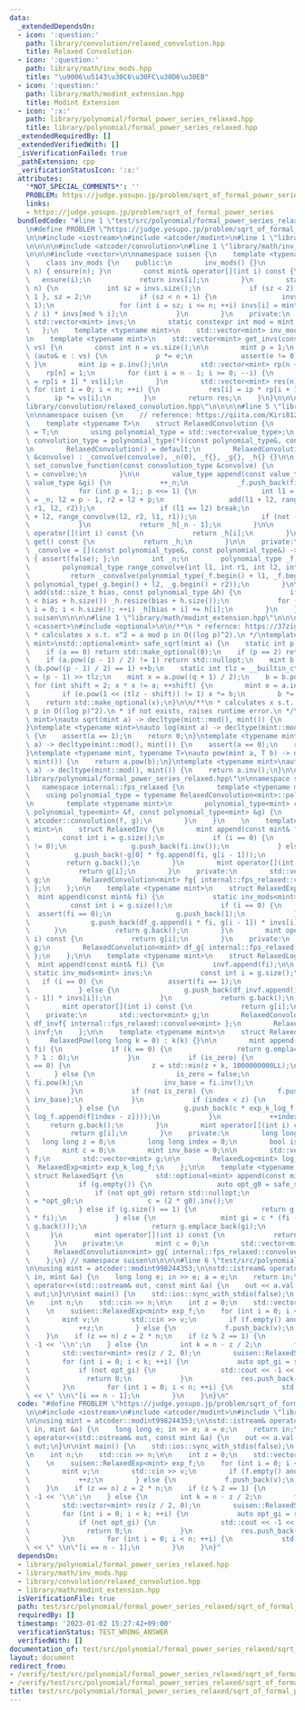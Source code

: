```yaml
---
data:
  _extendedDependsOn:
  - icon: ':question:'
    path: library/convolution/relaxed_convolution.hpp
    title: Relaxed Convolution
  - icon: ':question:'
    path: library/math/inv_mods.hpp
    title: "\u9006\u5143\u30C6\u30FC\u30D6\u30EB"
  - icon: ':question:'
    path: library/math/modint_extension.hpp
    title: Modint Extension
  - icon: ':x:'
    path: library/polynomial/formal_power_series_relaxed.hpp
    title: library/polynomial/formal_power_series_relaxed.hpp
  _extendedRequiredBy: []
  _extendedVerifiedWith: []
  _isVerificationFailed: true
  _pathExtension: cpp
  _verificationStatusIcon: ':x:'
  attributes:
    '*NOT_SPECIAL_COMMENTS*': ''
    PROBLEM: https://judge.yosupo.jp/problem/sqrt_of_formal_power_series
    links:
    - https://judge.yosupo.jp/problem/sqrt_of_formal_power_series
  bundledCode: "#line 1 \"test/src/polynomial/formal_power_series_relaxed/sqrt_of_formal_power_series.test.cpp\"\
    \n#define PROBLEM \"https://judge.yosupo.jp/problem/sqrt_of_formal_power_series\"\
    \n\n#include <iostream>\n#include <atcoder/modint>\n#line 1 \"library/polynomial/formal_power_series_relaxed.hpp\"\
    \n\n\n\n#include <atcoder/convolution>\n#line 1 \"library/math/inv_mods.hpp\"\n\
    \n\n\n#include <vector>\n\nnamespace suisen {\n    template <typename mint>\n\
    \    class inv_mods {\n    public:\n        inv_mods() {}\n        inv_mods(int\
    \ n) { ensure(n); }\n        const mint& operator[](int i) const {\n         \
    \   ensure(i);\n            return invs[i];\n        }\n        static void ensure(int\
    \ n) {\n            int sz = invs.size();\n            if (sz < 2) invs = { 0,\
    \ 1 }, sz = 2;\n            if (sz < n + 1) {\n                invs.resize(n +\
    \ 1);\n                for (int i = sz; i <= n; ++i) invs[i] = mint(mod - mod\
    \ / i) * invs[mod % i];\n            }\n        }\n    private:\n        static\
    \ std::vector<mint> invs;\n        static constexpr int mod = mint::mod();\n \
    \   };\n    template <typename mint>\n    std::vector<mint> inv_mods<mint>::invs{};\n\
    \n    template <typename mint>\n    std::vector<mint> get_invs(const std::vector<mint>&\
    \ vs) {\n        const int n = vs.size();\n\n        mint p = 1;\n        for\
    \ (auto& e : vs) {\n            p *= e;\n            assert(e != 0);\n       \
    \ }\n        mint ip = p.inv();\n\n        std::vector<mint> rp(n + 1);\n    \
    \    rp[n] = 1;\n        for (int i = n - 1; i >= 0; --i) {\n            rp[i]\
    \ = rp[i + 1] * vs[i];\n        }\n        std::vector<mint> res(n);\n       \
    \ for (int i = 0; i < n; ++i) {\n            res[i] = ip * rp[i + 1];\n      \
    \      ip *= vs[i];\n        }\n        return res;\n    }\n}\n\n\n#line 1 \"\
    library/convolution/relaxed_convolution.hpp\"\n\n\n\n#line 5 \"library/convolution/relaxed_convolution.hpp\"\
    \n\nnamespace suisen {\n    // reference: https://qiita.com/Kiri8128/items/1738d5403764a0e26b4c\n\
    \    template <typename T>\n    struct RelaxedConvolution {\n        using value_type\
    \ = T;\n        using polynomial_type = std::vector<value_type>;\n        using\
    \ convolution_type = polynomial_type(*)(const polynomial_type&, const polynomial_type&);\n\
    \n        RelaxedConvolution() = default;\n        RelaxedConvolution(const convolution_type\
    \ &convolve) : _convolve(convolve), _n(0), _f{}, _g{}, _h{} {}\n\n        void\
    \ set_convolve_function(const convolution_type &convolve) {\n            _convolve\
    \ = convolve;\n        }\n\n        value_type append(const value_type &fi, const\
    \ value_type &gi) {\n            ++_n;\n            _f.push_back(fi), _g.push_back(gi);\n\
    \            for (int p = 1;; p <<= 1) {\n                int l1 = _n - p, r1\
    \ = _n, l2 = p - 1, r2 = l2 + p;\n                add(l1 + l2, range_convolve(l1,\
    \ r1, l2, r2));\n                if (l1 == l2) break;\n                add(l1\
    \ + l2, range_convolve(l2, r2, l1, r1));\n                if (not (_n & p)) break;\n\
    \            }\n            return _h[_n - 1];\n        }\n\n        const value_type&\
    \ operator[](int i) const {\n            return _h[i];\n        }\n        polynomial_type\
    \ get() const {\n            return _h;\n        }\n\n    private:\n        convolution_type\
    \ _convolve = [](const polynomial_type&, const polynomial_type&) -> polynomial_type\
    \ { assert(false); };\n        int _n;\n        polynomial_type _f, _g, _h;\n\n\
    \        polynomial_type range_convolve(int l1, int r1, int l2, int r2) {\n  \
    \          return _convolve(polynomial_type(_f.begin() + l1, _f.begin() + r1),\
    \ polynomial_type(_g.begin() + l2, _g.begin() + r2));\n        }\n\n        void\
    \ add(std::size_t bias, const polynomial_type &h) {\n            if (_h.size()\
    \ < bias + h.size()) _h.resize(bias + h.size());\n            for (std::size_t\
    \ i = 0; i < h.size(); ++i) _h[bias + i] += h[i];\n        }\n    };\n} // namespace\
    \ suisen\n\n\n\n#line 1 \"library/math/modint_extension.hpp\"\n\n\n\n#include\
    \ <cassert>\n#include <optional>\n\n/**\n * refernce: https://37zigen.com/tonelli-shanks-algorithm/\n\
    \ * calculates x s.t. x^2 = a mod p in O((log p)^2).\n */\ntemplate <typename\
    \ mint>\nstd::optional<mint> safe_sqrt(mint a) {\n    static int p = mint::mod();\n\
    \    if (a == 0) return std::make_optional(0);\n    if (p == 2) return std::make_optional(a);\n\
    \    if (a.pow((p - 1) / 2) != 1) return std::nullopt;\n    mint b = 1;\n    while\
    \ (b.pow((p - 1) / 2) == 1) ++b;\n    static int tlz = __builtin_ctz(p - 1), q\
    \ = (p - 1) >> tlz;\n    mint x = a.pow((q + 1) / 2);\n    b = b.pow(q);\n   \
    \ for (int shift = 2; x * x != a; ++shift) {\n        mint e = a.inv() * x * x;\n\
    \        if (e.pow(1 << (tlz - shift)) != 1) x *= b;\n        b *= b;\n    }\n\
    \    return std::make_optional(x);\n}\n\n/**\n * calculates x s.t. x^2 = a mod\
    \ p in O((log p)^2).\n * if not exists, raises runtime error.\n */\ntemplate <typename\
    \ mint>\nauto sqrt(mint a) -> decltype(mint::mod(), mint()) {\n    return *safe_sqrt(a);\n\
    }\ntemplate <typename mint>\nauto log(mint a) -> decltype(mint::mod(), mint())\
    \ {\n    assert(a == 1);\n    return 0;\n}\ntemplate <typename mint>\nauto exp(mint\
    \ a) -> decltype(mint::mod(), mint()) {\n    assert(a == 0);\n    return 1;\n\
    }\ntemplate <typename mint, typename T>\nauto pow(mint a, T b) -> decltype(mint::mod(),\
    \ mint()) {\n    return a.pow(b);\n}\ntemplate <typename mint>\nauto inv(mint\
    \ a) -> decltype(mint::mod(), mint()) {\n    return a.inv();\n}\n\n\n#line 8 \"\
    library/polynomial/formal_power_series_relaxed.hpp\"\n\nnamespace suisen {\n \
    \   namespace internal::fps_relaxed {\n        template <typename mint>\n    \
    \    using polynomial_type = typename RelaxedConvolution<mint>::polynomial_type;\n\
    \n        template <typename mint>\n        polynomial_type<mint> convolve(const\
    \ polynomial_type<mint> &f, const polynomial_type<mint> &g) {\n            return\
    \ atcoder::convolution(f, g);\n        }\n    }\n    \n    template <typename\
    \ mint>\n    struct RelaxedInv {\n        mint append(const mint& fi) {\n    \
    \        const int i = g.size();\n            if (i == 0) {\n                assert(fi\
    \ != 0);\n                g.push_back(fi.inv());\n            } else {\n     \
    \           g.push_back(-g[0] * fg.append(fi, g[i - 1]));\n            }\n   \
    \         return g.back();\n        }\n        mint operator[](int i) const {\n\
    \            return g[i];\n        }\n    private:\n        std::vector<mint>\
    \ g;\n        RelaxedConvolution<mint> fg{ internal::fps_relaxed::convolve<mint>\
    \ };\n    };\n\n    template <typename mint>\n    struct RelaxedExp {\n      \
    \  mint append(const mint& fi) {\n            static inv_mods<mint> invs;\n  \
    \          const int i = g.size();\n            if (i == 0) {\n              \
    \  assert(fi == 0);\n                g.push_back(1);\n            } else {\n \
    \               g.push_back(df_g.append(i * fi, g[i - 1]) * invs[i]);\n      \
    \      }\n            return g.back();\n        }\n        mint operator[](int\
    \ i) const {\n            return g[i];\n        }\n    private:\n        std::vector<mint>\
    \ g;\n        RelaxedConvolution<mint> df_g{ internal::fps_relaxed::convolve<mint>\
    \ };\n    };\n\n    template <typename mint>\n    struct RelaxedLog {\n      \
    \  mint append(const mint& fi) {\n            invf.append(fi);\n\n           \
    \ static inv_mods<mint> invs;\n            const int i = g.size();\n         \
    \   if (i == 0) {\n                assert(fi == 1);\n                g.push_back(0);\n\
    \            } else {\n                g.push_back(df_invf.append(i * fi, invf[i\
    \ - 1]) * invs[i]);\n            }\n            return g.back();\n        }\n\
    \        mint operator[](int i) const {\n            return g[i];\n        }\n\
    \    private:\n        std::vector<mint> g;\n        RelaxedConvolution<mint>\
    \ df_invf{ internal::fps_relaxed::convolve<mint> };\n        RelaxedInv<mint>\
    \ invf;\n    };\n\n    template <typename mint>\n    struct RelaxedPow {\n   \
    \     RelaxedPow(long long k = 0) : k(k) {}\n\n        mint append(const mint&\
    \ fi) {\n            if (k == 0) {\n                return g.emplace_back(g.empty()\
    \ ? 1 : 0);\n            }\n            if (is_zero) {\n                if (fi\
    \ == 0) {\n                    z = std::min(z + k, 1000000000LL);\n          \
    \      } else {\n                    is_zero = false;\n                    c =\
    \ fi.pow(k);\n                    inv_base = fi.inv();\n                }\n  \
    \          }\n            if (not is_zero) {\n                f.push_back(fi *\
    \ inv_base);\n            }\n            if (index < z) {\n                g.push_back(0);\n\
    \            } else {\n                g.push_back(c * exp_k_log_f.append(k *\
    \ log_f.append(f[index - z])));\n            }\n            ++index;\n       \
    \     return g.back();\n        }\n        mint operator[](int i) const {\n  \
    \          return g[i];\n        }\n    private:\n        long long k;\n     \
    \   long long z = 0;\n        long long index = 0;\n        bool is_zero = true;\n\
    \        mint c = 0;\n        mint inv_base = 0;\n\n        std::vector<mint>\
    \ f;\n        std::vector<mint> g;\n\n        RelaxedLog<mint> log_f;\n      \
    \  RelaxedExp<mint> exp_k_log_f;\n    };\n\n    template <typename mint>\n   \
    \ struct RelaxedSqrt {\n        std::optional<mint> append(const mint& fi) {\n\
    \            if (g.empty()) {\n                auto opt_g0 = safe_sqrt(fi);\n\
    \                if (not opt_g0) return std::nullopt;\n                mint g0\
    \ = *opt_g0;\n                c = (2 * g0).inv();\n                return g.emplace_back(g0);\n\
    \            } else if (g.size() == 1) {\n                return g.emplace_back(c\
    \ * fi);\n            } else {\n                mint gi = c * (fi - gg.append(g.back(),\
    \ g.back()));\n                return g.emplace_back(gi);\n            }\n   \
    \     }\n        mint operator[](int i) const {\n            return g[i];\n  \
    \      }\n    private:\n        mint c = 0;\n        std::vector<mint> g;\n  \
    \      RelaxedConvolution<mint> gg{ internal::fps_relaxed::convolve<mint> };\n\
    \    };\n} // namespace suisen\n\n\n\n#line 6 \"test/src/polynomial/formal_power_series_relaxed/sqrt_of_formal_power_series.test.cpp\"\
    \n\nusing mint = atcoder::modint998244353;\n\nstd::istream& operator>>(std::istream&\
    \ in, mint &a) {\n    long long e; in >> e; a = e;\n    return in;\n}\n\nstd::ostream&\
    \ operator<<(std::ostream& out, const mint &a) {\n    out << a.val();\n    return\
    \ out;\n}\n\nint main() {\n    std::ios::sync_with_stdio(false);\n    std::cin.tie(nullptr);\n\
    \n    int n;\n    std::cin >> n;\n\n    int z = 0;\n    std::vector<mint> f;\n\
    \    \n    suisen::RelaxedExp<mint> exp_f;\n    for (int i = 0; i < n; ++i) {\n\
    \        mint v;\n        std::cin >> v;\n        if (f.empty() and v == 0) {\n\
    \            ++z;\n        } else {\n            f.push_back(v);\n        }\n\
    \    }\n    if (z == n) z = 2 * n;\n    if (z % 2 == 1) {\n        std::cout <<\
    \ -1 << '\\n';\n    } else {\n        int k = n - z / 2;\n        f.resize(k);\n\
    \        std::vector<mint> res(z / 2, 0);\n        suisen::RelaxedSqrt<mint> sqrt_f;\n\
    \        for (int i = 0; i < k; ++i) {\n            auto opt_gi = sqrt_f.append(f[i]);\n\
    \            if (not opt_gi) {\n                std::cout << -1 << '\\n';\n  \
    \              return 0;\n            }\n            res.push_back(*opt_gi);\n\
    \        }\n        for (int i = 0; i < n; ++i) {\n            std::cout << res[i].val()\
    \ << \" \\n\"[i == n - 1];\n        }\n    }\n}\n"
  code: "#define PROBLEM \"https://judge.yosupo.jp/problem/sqrt_of_formal_power_series\"\
    \n\n#include <iostream>\n#include <atcoder/modint>\n#include \"library/polynomial/formal_power_series_relaxed.hpp\"\
    \n\nusing mint = atcoder::modint998244353;\n\nstd::istream& operator>>(std::istream&\
    \ in, mint &a) {\n    long long e; in >> e; a = e;\n    return in;\n}\n\nstd::ostream&\
    \ operator<<(std::ostream& out, const mint &a) {\n    out << a.val();\n    return\
    \ out;\n}\n\nint main() {\n    std::ios::sync_with_stdio(false);\n    std::cin.tie(nullptr);\n\
    \n    int n;\n    std::cin >> n;\n\n    int z = 0;\n    std::vector<mint> f;\n\
    \    \n    suisen::RelaxedExp<mint> exp_f;\n    for (int i = 0; i < n; ++i) {\n\
    \        mint v;\n        std::cin >> v;\n        if (f.empty() and v == 0) {\n\
    \            ++z;\n        } else {\n            f.push_back(v);\n        }\n\
    \    }\n    if (z == n) z = 2 * n;\n    if (z % 2 == 1) {\n        std::cout <<\
    \ -1 << '\\n';\n    } else {\n        int k = n - z / 2;\n        f.resize(k);\n\
    \        std::vector<mint> res(z / 2, 0);\n        suisen::RelaxedSqrt<mint> sqrt_f;\n\
    \        for (int i = 0; i < k; ++i) {\n            auto opt_gi = sqrt_f.append(f[i]);\n\
    \            if (not opt_gi) {\n                std::cout << -1 << '\\n';\n  \
    \              return 0;\n            }\n            res.push_back(*opt_gi);\n\
    \        }\n        for (int i = 0; i < n; ++i) {\n            std::cout << res[i].val()\
    \ << \" \\n\"[i == n - 1];\n        }\n    }\n}"
  dependsOn:
  - library/polynomial/formal_power_series_relaxed.hpp
  - library/math/inv_mods.hpp
  - library/convolution/relaxed_convolution.hpp
  - library/math/modint_extension.hpp
  isVerificationFile: true
  path: test/src/polynomial/formal_power_series_relaxed/sqrt_of_formal_power_series.test.cpp
  requiredBy: []
  timestamp: '2023-01-02 15:27:42+09:00'
  verificationStatus: TEST_WRONG_ANSWER
  verifiedWith: []
documentation_of: test/src/polynomial/formal_power_series_relaxed/sqrt_of_formal_power_series.test.cpp
layout: document
redirect_from:
- /verify/test/src/polynomial/formal_power_series_relaxed/sqrt_of_formal_power_series.test.cpp
- /verify/test/src/polynomial/formal_power_series_relaxed/sqrt_of_formal_power_series.test.cpp.html
title: test/src/polynomial/formal_power_series_relaxed/sqrt_of_formal_power_series.test.cpp
---
```

